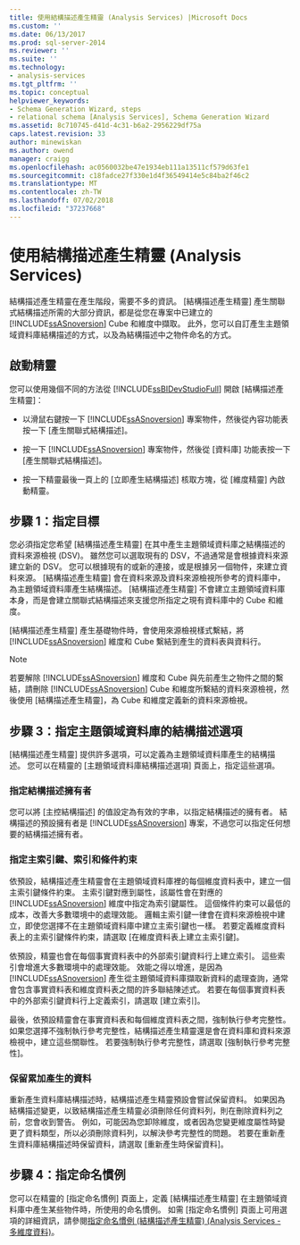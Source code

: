 ```yaml
---
title: 使用結構描述產生精靈 (Analysis Services) |Microsoft Docs
ms.custom: ''
ms.date: 06/13/2017
ms.prod: sql-server-2014
ms.reviewer: ''
ms.suite: ''
ms.technology:
- analysis-services
ms.tgt_pltfrm: ''
ms.topic: conceptual
helpviewer_keywords:
- Schema Generation Wizard, steps
- relational schema [Analysis Services], Schema Generation Wizard
ms.assetid: 8c710745-d41d-4c31-b6a2-2956229df75a
caps.latest.revision: 33
author: minewiskan
ms.author: owend
manager: craigg
ms.openlocfilehash: ac0560032be47e1934eb111a13511cf579d63fe1
ms.sourcegitcommit: c18fadce27f330e1d4f36549414e5c84ba2f46c2
ms.translationtype: MT
ms.contentlocale: zh-TW
ms.lasthandoff: 07/02/2018
ms.locfileid: "37237668"
---
```

# <a name="use-the-schema-generation-wizard-analysis-services"></a>使用結構描述產生精靈 (Analysis Services)
  結構描述產生精靈在產生階段，需要不多的資訊。 [結構描述產生精靈] 產生關聯式結構描述所需的大部分資訊，都是從您在專案中已建立的 [!INCLUDE[ssASnoversion](../../includes/ssasnoversion-md.md)] Cube 和維度中擷取。 此外，您可以自訂產生主題領域資料庫結構描述的方式，以及為結構描述中之物件命名的方式。  
  
## <a name="start-the-wizard"></a>啟動精靈  
 您可以使用幾個不同的方法從 [!INCLUDE[ssBIDevStudioFull](../../includes/ssbidevstudiofull-md.md)] 開啟 [結構描述產生精靈]：  
  
-   以滑鼠右鍵按一下 [!INCLUDE[ssASnoversion](../../includes/ssasnoversion-md.md)] 專案物件，然後從內容功能表按一下 [產生關聯式結構描述]。  
  
-   按一下 [!INCLUDE[ssASnoversion](../../includes/ssasnoversion-md.md)] 專案物件，然後從 [資料庫] 功能表按一下 [產生關聯式結構描述]。  
  
-   按一下精靈最後一頁上的 [立即產生結構描述] 核取方塊，從 [維度精靈] 內啟動精靈。  
  
## <a name="step-1-specify-targets"></a>步驟 1：指定目標  
 您必須指定您希望 [結構描述產生精靈] 在其中產生主題領域資料庫之結構描述的資料來源檢視 (DSV)。 雖然您可以選取現有的 DSV，不過通常是會根據資料來源建立新的 DSV。 您可以根據現有的或新的連接，或是根據另一個物件，來建立資料來源。 [結構描述產生精靈] 會在資料來源及資料來源檢視所參考的資料庫中，為主題領域資料庫產生結構描述。 [結構描述產生精靈] 不會建立主題領域資料庫本身，而是會建立關聯式結構描述來支援您所指定之現有資料庫中的 Cube 和維度。  
  
 [結構描述產生精靈] 產生基礎物件時，會使用來源檢視樣式繫結，將 [!INCLUDE[ssASnoversion](../../includes/ssasnoversion-md.md)] 維度和 Cube 繫結到產生的資料表與資料行。  
  
> [!NOTE]  
>  若要解除 [!INCLUDE[ssASnoversion](../../includes/ssasnoversion-md.md)] 維度和 Cube 與先前產生之物件之間的繫結，請刪除 [!INCLUDE[ssASnoversion](../../includes/ssasnoversion-md.md)] Cube 和維度所繫結的資料來源檢視，然後使用 [結構描述產生精靈]，為 Cube 和維度定義新的資料來源檢視。  
  
## <a name="step-3-specify-schema-options-for-the-subject-area-database"></a>步驟 3：指定主題領域資料庫的結構描述選項  
 [結構描述產生精靈] 提供許多選項，可以定義為主題領域資料庫產生的結構描述。 您可以在精靈的 [主題領域資料庫結構描述選項] 頁面上，指定這些選項。  
  
### <a name="specifying-the-schema-owner"></a>指定結構描述擁有者  
 您可以將 [主控結構描述] 的值設定為有效的字串，以指定結構描述的擁有者。 結構描述的預設擁有者是 [!INCLUDE[ssASnoversion](../../includes/ssasnoversion-md.md)] 專案，不過您可以指定任何想要的結構描述擁有者。  
  
### <a name="specifying-primary-keys-indexes-and-constraints"></a>指定主索引鍵、索引和條件約束  
 依預設，結構描述產生精靈會在主題領域資料庫裡的每個維度資料表中，建立一個主索引鍵條件約束。 主索引鍵對應到屬性，該屬性會在對應的 [!INCLUDE[ssASnoversion](../../includes/ssasnoversion-md.md)] 維度中指定為索引鍵屬性。 這個條件約束可以最低的成本，改善大多數環境中的處理效能。 邏輯主索引鍵一律會在資料來源檢視中建立，即使您選擇不在主題領域資料庫中建立主索引鍵也一樣。 若要定義維度資料表上的主索引鍵條件約束，請選取 [在維度資料表上建立主索引鍵]。  
  
 依預設，精靈也會在每個事實資料表中的外部索引鍵資料行上建立索引。 這些索引會增進大多數環境中的處理效能。 效能之得以增進，是因為 [!INCLUDE[ssASnoversion](../../includes/ssasnoversion-md.md)] 產生從主題領域資料庫擷取新資料的處理查詢，通常會包含事實資料表和維度資料表之間的許多聯結陳述式。 若要在每個事實資料表中的外部索引鍵資料行上定義索引，請選取 [建立索引]。  
  
 最後，依預設精靈會在事實資料表和每個維度資料表之間，強制執行參考完整性。 如果您選擇不強制執行參考完整性，結構描述產生精靈還是會在資料庫和資料來源檢視中，建立這些關聯性。 若要強制執行參考完整性，請選取 [強制執行參考完整性]。  
  
### <a name="preserving-data-for-incremental-generation"></a>保留累加產生的資料  
 重新產生資料庫結構描述時，結構描述產生精靈預設會嘗試保留資料。 如果因為結構描述變更，以致結構描述產生精靈必須刪除任何資料列，則在刪除資料列之前，您會收到警告。 例如，可能因為您卸除維度，或者因為您變更維度屬性時變更了資料類型，所以必須刪除資料列，以解決參考完整性的問題。 若要在重新產生資料庫結構描述時保留資料，請選取 [重新產生時保留資料]。  
  
## <a name="step-4-specify-naming-conventions"></a>步驟 4：指定命名慣例  
 您可以在精靈的 [指定命名慣例] 頁面上，定義 [結構描述產生精靈] 在主題領域資料庫中產生某些物件時，所使用的命名慣例。 如需 [指定命名慣例] 頁面上可用選項的詳細資訊，請參閱[指定命名慣例 &#40;結構描述產生精靈&#41; &#40;Analysis Services - 多維度資料&#41;](../specify-naming-conventions-schema-generation-analysis-services-multidimensional-data.md)。  
  
  
